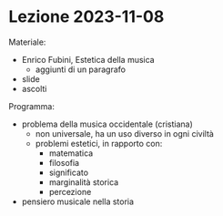 # Lezione 2023-11-08

Materiale:
- Enrico Fubini, Estetica della musica
    + aggiunti di un paragrafo
- slide
- ascolti

Programma:
- problema della musica occidentale (cristiana)
    + non universale, ha un uso diverso in ogni civiltà
    + problemi estetici, in rapporto con:
        * matematica
        * filosofia
        * significato
        * marginalità storica
        * percezione
- pensiero musicale nella storia